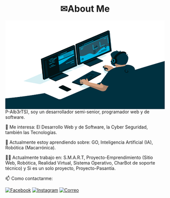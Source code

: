 <h1 align="center">  ✉About Me</h1>

<img align="left" alt="GIF" src="/code.gif"  width="100%" height="280" style="margin-right: 30px;"/>

<p style="margin-top: 50px;>

👋 Hola my nombre es Albertson ([P-Alb3rTS](https://github.com/P-Alb3rTS)), soy un desarrollador semi-senior, programador web y de software.

👀 Me interesa: El Desarrollo Web y de Software, la Cyber Seguridad, también las Tecnologías.

🌱 Actualmente estoy aprendiendo sobre: GO, Inteligencia Artificial (IA), Robótica (Macarrónica).

👨‍💻 Actualmente trabajo en: S.M.A.R.T, Proyecto-Emprendimiento (Sitio Web, Robótica, Realidad Virtual, Sistema Operativo, CharBot de soporte técnico) y Si es un solo proyecto, Proyecto-Pasantía.

📫 Como contactarme:

[![Facebook](./Resources//Correo.png)](https://)    [![Instagram](./Resources//Correo.png)](https://)    [![Correo](./Resources//Correo.png)](https://)

</p>

<p style="margin-top: 100px;>

<h1>🛠️ My favorite tools</h1>

> <h3>👨‍💻 Programming, markup languages and script</h3>

<p>

C++
Scratch
Bash
VBS
CSS
HTML
C#
SQL
XML
Java
Python
JavaScript
PHP
GO

</p>

> <h3>🧰 Frameworks and libraries</h3>

<p>

Bootstrap
GitHub Actions
Pytest
WPF (.Net)
UWP (.Net)

</p>

> <h3>🗄️ Databases and cloud hosting</h3>

<p>

MySQL
SQLite
WAMPP
SQL Server
Access
GitHub Pages

</p>

> <h3>💻 Software and tools</h3>

<p>

Visual Estudio,
Google Sheets,
Apache-NetBeans,
Kali Linux,
Gimp,
GitHub Desktop,
Arduino IDE,
VS Code,
Thunder Client,
Docker,
Lego Classroom,

</p>

</p>
